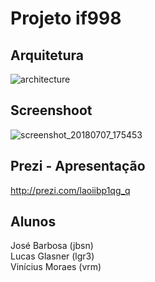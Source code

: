 # Projeto if998

## Arquitetura
![architecture](https://user-images.githubusercontent.com/17213356/42414460-24cf9a44-820c-11e8-8892-2164feae66f4.png)

## Screenshoot
![screenshot_20180707_175453](https://user-images.githubusercontent.com/17213356/42414628-2ba103b4-820f-11e8-86c7-a08d62c1f0f8.png)

## Prezi - Apresentação
http://prezi.com/laoiibp1qg_q

## Alunos
José Barbosa (jbsn)</br>
Lucas Glasner (lgr3)</br>
Vinícius Moraes (vrm)
